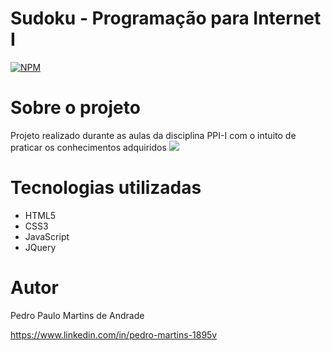 # Sudoku - Programação para Internet I
[![NPM](https://img.shields.io/npm/l/react)](https://github.com/pedro1895DEV/sudoku/blob/master/license) 

# Sobre o projeto

Projeto realizado durante as aulas da disciplina PPI-I com o intuito de praticar os conhecimentos adquiridos
<img src="sudoku-img"></img>

# Tecnologias utilizadas
- HTML5
- CSS3
- JavaScript
- JQuery

# Autor

Pedro Paulo Martins de Andrade

https://www.linkedin.com/in/pedro-martins-1895v

